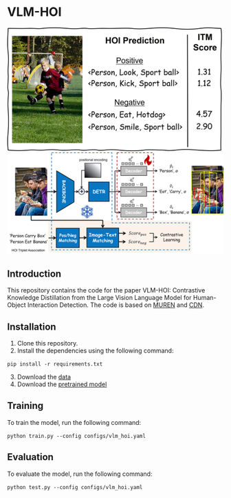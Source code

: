 # VLM-HOI

<img src="figures/intro.jpg" width="500" height="auto">
<img src="figures/overview.jpg" width="1200" height="auto">

## Introduction
This repository contains the code for the paper VLM-HOI: Contrastive Knowledge Distillation from the Large Vision Language Model for Human-Object Interaction Detection. The code is based on [MUREN]() and [CDN]().

## Installation
1. Clone this repository.
2. Install the dependencies using the following command:
```
pip install -r requirements.txt
```
3. Download the [data](htt)
4. Download the [pretrained model](htt)

## Training
To train the model, run the following command:
```
python train.py --config configs/vlm_hoi.yaml
```

## Evaluation
To evaluate the model, run the following command:
```
python test.py --config configs/vlm_hoi.yaml
```

